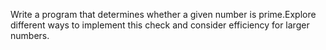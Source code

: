 
Write a program that determines whether a given  number is prime.Explore different ways to implement this check and consider efficiency for larger numbers.
